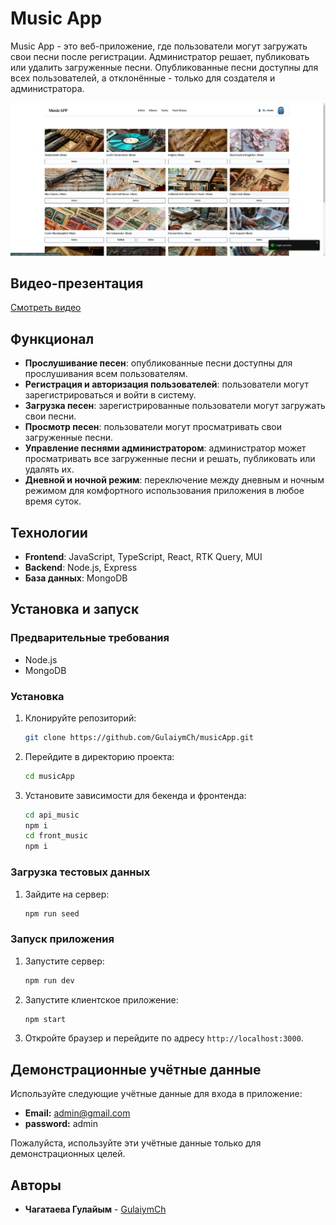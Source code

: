 # Music App
Music App - это веб-приложение, где пользователи могут загружать свои песни после регистрации. Администратор решает, публиковать или удалить загруженные песни. Опубликованные песни доступны для всех пользователей, а отклонённые - только для создателя и администратора.

![Music Uploader Logo](front_music/src/assests/Обзор.png)

## Видео-презентация

[Смотреть видео](https://drive.google.com/file/d/1rL76v8cb1Bdv0RfCBBdXdPw0t8sCBPJ2/view)

## Функционал

- **Прослушивание песен**: опубликованные песни доступны для прослушивания всем пользователям.
- **Регистрация и авторизация пользователей**: пользователи могут зарегистрироваться и войти в систему.
- **Загрузка песен**: зарегистрированные пользователи могут загружать свои песни.
- **Просмотр песен**: пользователи могут просматривать свои загруженные песни.
- **Управление песнями администратором**: администратор может просматривать все загруженные песни и решать, публиковать или удалять их.
- **Дневной и ночной режим**: переключение между дневным и ночным режимом для комфортного использования приложения в любое время суток.

## Технологии

- **Frontend**: JavaScript, TypeScript, React, RTK Query, MUI
- **Backend**: Node.js, Express
- **База данных**: MongoDB

## Установка и запуск

### Предварительные требования

- Node.js
- MongoDB

### Установка
1. Клонируйте репозиторий:
    ```bash
   git clone https://github.com/GulaiymCh/musicApp.git
2. Перейдите в директорию проекта:

    ```bash
    cd musicApp
    ```
3. Установите зависимости для бекенда и фронтенда:

    ```bash
    cd api_music
    npm i
    cd front_music
    npm i
    ```
### Загрузка тестовых данных

1. Зайдите на сервер:

    ```bash
    npm run seed
    ```

### Запуск приложения

1. Запустите сервер:

    ```bash
    npm run dev
    ```

2. Запустите клиентское приложение:

    ```bash
    npm start
    ```

3. Откройте браузер и перейдите по адресу `http://localhost:3000`.

## Демонстрационные учётные данные

Используйте следующие учётные данные для входа в приложение:

- **Email:** admin@gmail.com
- **password:** admin

Пожалуйста, используйте эти учётные данные только для демонстрационных целей.

## Авторы

- **Чагатаева Гулайым** - [GulaiymCh](https://github.com/GulaiymCh)
